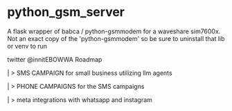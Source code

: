 # python_gsm_server
A flask wrapper of babca / python-gsmmodem for a waveshare sim7600x.  Not an exact copy of the 'python-gsmmodem' so be sure to uninstall that lib or venv to run


twitter @innitEBOWWA
Roadmap


| > SMS CAMPAIGN for small business utilizing llm agents

| > PHONE CAMPAIGNS for the SMS campaigns

| > meta integrations with whatsapp and instagram
